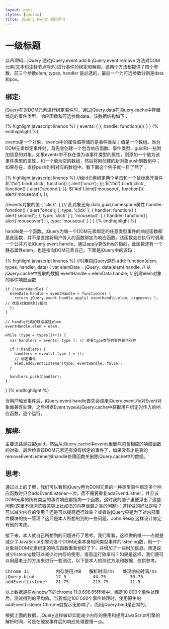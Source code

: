 ```yaml
---
layout: post
styles: [syntax]
title: jQuery Event 源码学习
---
```


# 一级标题
众*所周*知，jQuery 通过jQuery.event.add & jQuery.event.remove 方法对DOM元素(文本和注释节点除外)进行事件的绑定和解绑。这两个方法都提供了四个参数，前三个参数elem, types, handler 是必选的，最后一个为可选参数分别是data和pos。

<h2>绑定:</h2>
jQuery在对DOM元素进行绑定事件时，通过jQuery.data在jQuery.cache中存储绑定的事件类型、响应函数和可选参数data。该数据结构如下：

{% highlight javascript linenos %}
{ 
  events: { }, 
  handle: function(e){ } 
}
{% endhighlight %}
  
events是一个对象，events中的属性值存储的是事件类型；值是一个数组。当为DOM元素绑定事件时，首先会创建一个包含响应函数、事件类型、guid和一些附加信息的对象，如果events中不存在值为该事件类型的属性，则添加一个值为该事件类型的属性，和一个值为空的数组，然后将刚创建的新对象push到数组中；如果存在，直接push到相对应的数组中。看下面这个例子就一目了然了：

{% highlight javascript linenos %}
//给id元素绑定两个单击和一个鼠标离开事件 
$('#id').bind('click', function() { alert('once'); }); 
$('#id').bind('click', function() { alert('second'); }); 
$('#id').bind('mouseout', function(){ alert('mouseout'); });

//events对象的值 
{ 
  'click': [ 
    {// 此对象还有:data,guid,namespace属性 
      handler: function() { alert('once'); }, 
      type: 'click' 
    }, 
    { 
      handler: function() { alert('second'); }, 
      type: 'click' 
    } 
  ], 
  'mouseout': [ 
    { 
      handler: function(){ alert('mouseover'); }, 
      type: 'mouseout' 
    } 
  ] 
}
{% endhighlight %}

handle是一个函数。jQuery为每一个DOM元素绑定的任意类型事件的响应函数都是此函数，并不是直接将用户传入的函数绑定为响应函数。该函数会在执行时调用一个公共方法jQuery.event.handle，通过apply更改this的指向，此函数还有一个静态属性elem，也是指向DOM元素自己，下面是jQuery中的源码：

{% highlight javascript linenos %}
//引用自jQuery源码 
add: 
  function(elem, types, handler, data) { 
    var elemData = jQuery._data(elem).handle, // 从jQuery.cache中提取的数据 
      eventHandle = elemData.handle; // 创建elem对象的事件响应函数 
    
    if (!eventHandle) { 
      elemData.handle = eventHandle = function(e) { 
        return jQuery.event.handle.apply( eventHandle.elem, arguments ); // 改变对象的this指向 
      }; 
    } 
    
    // handle元素的静态属性elem     
    eventHandle.elem = elem; 
    
    while (type = types[i++]) { 
      var handlers = events[ type ]; // 查看type类型的事件是否存在 
      
      if (!handlers) { 
        handlers = events[ type ] = []; 
        // 绑定事件 
        elem.addEventListener(type, eventHandle, false); 
      } 
      
      handlers.push(handler); 
    } 
  }
{% endhighlight %}

当用户触发事件后，jQuery.event.handle首先会调用jQuery.event.fix对Event对象做兼容处理，之后根据Event.type从jQuery.cache中获取用户绑定时传入的响应函数，逐个运行。

<h2>解绑:</h2>
主要思路是匹配guid，然后从jQuery.cache中events里删除包含相应的响应函数的对象。最后检查该DOM元素还有没有绑定的事件了，如果没有才是真的removeEventListener掉handle处理函数关删除jQuery.cache中的数据。

<h2>思考:</h2>
通过以上的了解，我们可以看到jQuery再为DOM元素的一种类型事件绑定多个响应函数时只会addEventListener一次，而不需要重复addEventListner，并且该DOM元素的所有类型的事件响应都指向一个函数。这时我的脑子里便浮出了这些问题(这里不谈浏览器兼容上比如IE的内存泄漏之类的问题)：这样做的好处是啥？可以减少内存的使用？还是可以提高运行效率？或者说jQuery只是为了对内部事件模块的统一管理？这只是本人所想的到的一些问题，John Resig 这样设计肯定有他的考虑。

接下来，本人就自己所想到的问题进行了思考。我们看看，这样做的唯一一点就是减少了JavaScript引擎对各个DOM元素本身相同类型事件的listening数，用一个对象将DOM元素绑定的响应函数重新组织了下，并增加了一些附加信息。难道说减少listening数可以减少对内存的使用，提高运行效率吗？如果是这样，我们便可以用最老土的方法来进行一些测试，以下是本人的测试方法和数据，仅供参考。

<pre>
Chrome 11          内存使用/MB   解析时间/ms   处理响应时间/ms
jQuery.bind        17.5	         44.75         30.75
addEventListener   21.75         215.75        11.5
</pre>

以上数据是在window下的chrome 11.0.696.65环境中，绑定10 000个事件处理后，测试得到的平均值。当我绑定100 000个事件处理时，使用原生的addEventListener Chrome就提示无影响了，而用jQuery.bind是正常的。

根据上面的数据，jQuery这样做却实能减少内存的使用和提高JavaScript引擎的解析时间，可是在触发事件后的响应处理要慢一点。